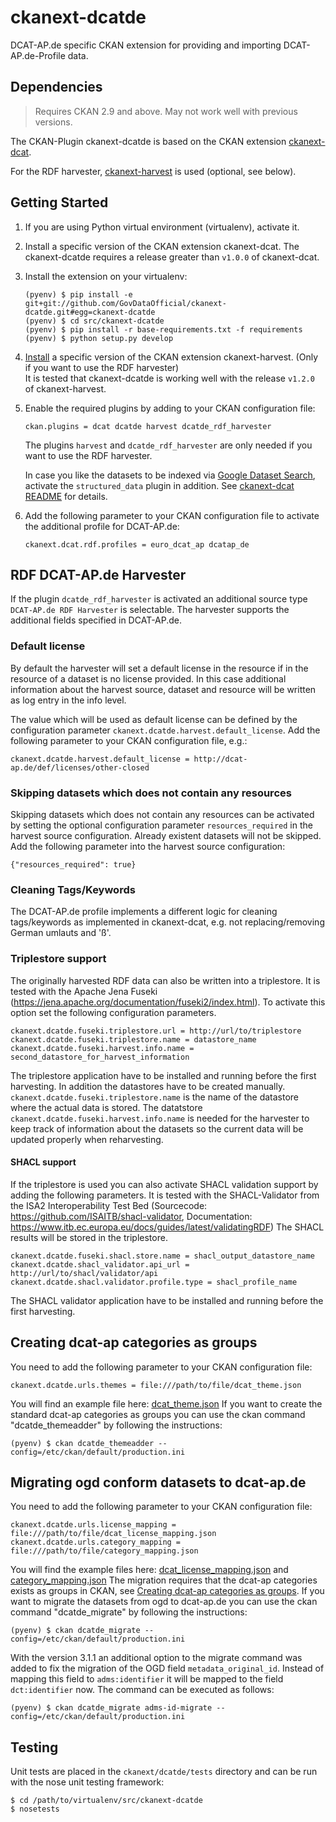 # ckanext-dcatde

DCAT-AP.de specific CKAN extension for providing and importing DCAT-AP.de-Profile data.

## Dependencies

> Requires CKAN 2.9 and above. May not work well with previous versions.

The CKAN-Plugin ckanext-dcatde is based on the CKAN extension [ckanext-dcat](https://github.com/ckan/ckanext-dcat).

For the RDF harvester, [ckanext-harvest](https://github.com/ckan/ckanext-harvest) is used (optional, see below).

## Getting Started

1. If you are using Python virtual environment (virtualenv), activate it.

2. Install a specific version of the CKAN extension ckanext-dcat. The ckanext-dcatde requires a release greater than `v1.0.0` of ckanext-dcat.

3. Install the extension on your virtualenv:

       (pyenv) $ pip install -e git+git://github.com/GovDataOfficial/ckanext-dcatde.git#egg=ckanext-dcatde
       (pyenv) $ cd src/ckanext-dcatde
       (pyenv) $ pip install -r base-requirements.txt -f requirements
       (pyenv) $ python setup.py develop

4. [Install](https://github.com/ckan/ckanext-harvest#installation) a specific version of the CKAN extension ckanext-harvest. (Only if you want to use the RDF harvester)<br>
It is tested that ckanext-dcatde is working well with the release `v1.2.0` of ckanext-harvest.<br>

5. Enable the required plugins by adding to your CKAN configuration file:

       ckan.plugins = dcat dcatde harvest dcatde_rdf_harvester
       
   The plugins `harvest` and `dcatde_rdf_harvester` are only needed if you want to use the RDF harvester.

   In case you like the datasets to be indexed via [Google Dataset Search](https://toolbox.google.com/datasetsearch), activate the `structured_data` plugin in addition. See [ckanext-dcat README](https://github.com/ckan/ckanext-dcat/blob/master/README.md#structured-data-and-google-dataset-search-indexing) for details.


6. Add the following parameter to your CKAN configuration file to activate the additional profile for DCAT-AP.de:

       ckanext.dcat.rdf.profiles = euro_dcat_ap dcatap_de

## RDF DCAT-AP.de Harvester
If the plugin `dcatde_rdf_harvester` is activated an additional source type `DCAT-AP.de RDF Harvester` is selectable.
The harvester supports the additional fields specified in DCAT-AP.de.

### Default license
By default the harvester will set a default license in the resource if in the resource of a dataset is no license
provided. In this case additional information about the harvest source, dataset and resource will be written
as log entry in the info level.

The value which will be used as default license can be defined by the
configuration parameter `ckanext.dcatde.harvest.default_license`. Add the following parameter to your CKAN configuration file, e.g.:

    ckanext.dcatde.harvest.default_license = http://dcat-ap.de/def/licenses/other-closed

### Skipping datasets which does not contain any resources
Skipping datasets which does not contain any resources can be activated by setting the optional
configuration parameter `resources_required` in the harvest source configuration.
Already existent datasets will not be skipped. Add the following parameter into the harvest source
configuration:

    {"resources_required": true}

### Cleaning Tags/Keywords
The DCAT-AP.de profile implements a different logic for cleaning tags/keywords as implemented in ckanext-dcat,
e.g. not replacing/removing German umlauts and 'ß'.

### Triplestore support
The originally harvested RDF data can also be written into a triplestore. It is tested with the Apache Jena
Fuseki (https://jena.apache.org/documentation/fuseki2/index.html).
To activate this option set the following configuration parameters.

    ckanext.dcatde.fuseki.triplestore.url = http://url/to/triplestore
    ckanext.dcatde.fuseki.triplestore.name = datastore_name
    ckanext.dcatde.fuseki.harvest.info.name = second_datastore_for_harvest_information

The triplestore application have to be installed and running before the first harvesting. In addition the
datastores have to be created manually.
`ckanext.dcatde.fuseki.triplestore.name` is the name of the datastore where the actual data is stored.
The datatstore `ckanext.dcatde.fuseki.harvest.info.name` is needed for the harvester to keep track of
information about the datasets so the current data will be updated properly when reharvesting.

#### SHACL support

If the triplestore is used you can also activate SHACL validation support by adding the following parameters.
It is tested with the SHACL-Validator from the ISA2 Interoperability Test Bed
(Sourcecode: https://github.com/ISAITB/shacl-validator,
Documentation: https://www.itb.ec.europa.eu/docs/guides/latest/validatingRDF)
The SHACL results will be stored in the triplestore.

    ckanext.dcatde.fuseki.shacl.store.name = shacl_output_datastore_name
    ckanext.dcatde.shacl_validator.api_url = http://url/to/shacl/validator/api
    ckanext.dcatde.shacl.validator.profile.type = shacl_profile_name

The SHACL validator application have to be installed and running before the first harvesting.

## Creating dcat-ap categories as groups
You need to add the following parameter to your CKAN configuration file:

    ckanext.dcatde.urls.themes = file:///path/to/file/dcat_theme.json

You will find an example file here: [dcat_theme.json](./examples/dcat_theme.json)
If you want to create the standard dcat-ap categories as groups you can use the ckan command "dcatde_themeadder" by following the instructions:

    (pyenv) $ ckan dcatde_themeadder --config=/etc/ckan/default/production.ini

## Migrating ogd conform datasets to dcat-ap.de
You need to add the following parameter to your CKAN configuration file:

    ckanext.dcatde.urls.license_mapping = file:///path/to/file/dcat_license_mapping.json
    ckanext.dcatde.urls.category_mapping = file:///path/to/file/category_mapping.json

You will find the example files here: [dcat_license_mapping.json](./examples/dcat_license_mapping.json) and [category_mapping.json](./examples/category_mapping.json)
The migration requires that the dcat-ap categories exists as groups in CKAN, see [Creating dcat-ap categories as groups](#creating-dcat-ap-categories-as-groups).
If you want to migrate the datasets from ogd to dcat-ap.de you can use the ckan command "dcatde_migrate" by following the instructions:

    (pyenv) $ ckan dcatde_migrate --config=/etc/ckan/default/production.ini

With the version 3.1.1 an additional option to the migrate command was added to fix the migration of the OGD field `metadata_original_id`. Instead of mapping this field to `adms:identifier` it will be mapped to the field `dct:identifier` now.
The command can be executed as follows:

    (pyenv) $ ckan dcatde_migrate adms-id-migrate --config=/etc/ckan/default/production.ini

## Testing

Unit tests are placed in the `ckanext/dcatde/tests` directory and can be run with the nose unit testing framework:

    $ cd /path/to/virtualenv/src/ckanext-dcatde
    $ nosetests
